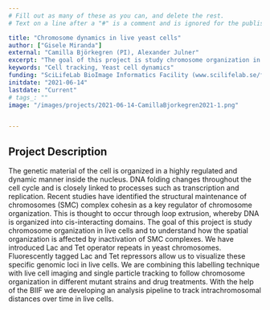 ```yaml
---
# Fill out as many of these as you can, and delete the rest.
# Text on a line after a "#" is a comment and is ignored for the published page.

title: "Chromosome dynamics in live yeast cells"
author: ["Gisele Miranda"]
external: "Camilla Björkegren (PI), Alexander Julner"
excerpt: "The goal of this project is study chromosome organization in live cells and to understand how the spatial organization is affected by inactivation of SMC complexes. "
keywords: "Cell tracking, Yeast cell dynamics"
funding: "SciLifeLab BioImage Informatics Facility (www.scilifelab.se/facilities/bioimage-informatics)"
initdate: "2021-06-14"
lastdate: "Current"
# tags_: ""
image: "/images/projects/2021-06-14-CamillaBjorkegren2021-1.png"


---
```


## Project Description
The genetic material of the cell is organized in a highly regulated and dynamic manner inside the nucleus. DNA folding changes throughout the cell cycle and is closely linked to processes such as transcription and replication. Recent studies have identified the structural maintenance of chromosomes (SMC) complex cohesin as a key regulator of chromosome organization. This is thought to occur through loop extrusion, whereby DNA is organized into cis-interacting domains. The goal of this project is study chromosome organization in live cells and to understand how the spatial organization is affected by inactivation of SMC complexes. We have introduced Lac and Tet operator repeats in yeast chromosomes. Fluorescently tagged Lac and Tet repressors allow us to visualize these specific genomic loci in live cells. We are combining this labelling technique with live cell imaging and single particle tracking to follow chromosome organization in different mutant strains and drug treatments. With the help of the BIIF we are developing an analysis pipeline to track intrachromosomal distances over time in live cells.
